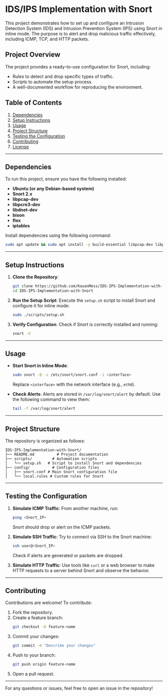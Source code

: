 # IDS/IPS Implementation with Snort

This project demonstrates how to set up and configure an Intrusion Detection System (IDS) and Intrusion Prevention System (IPS) using Snort in inline mode. The purpose is to alert and drop malicious traffic effectively, including ICMP, TCP, and HTTP packets.

## Project Overview

The project provides a ready-to-use configuration for Snort, including:

- Rules to detect and drop specific types of traffic.
- Scripts to automate the setup process.
- A well-documented workflow for reproducing the environment.

## Table of Contents

1. [Dependencies](#dependencies)
2. [Setup Instructions](#setup-instructions)
3. [Usage](#usage)
4. [Project Structure](#project-structure)
5. [Testing the Configuration](#testing-the-configuration)
6. [Contributing](#contributing)
7. [License](#license)

---

## Dependencies

To run this project, ensure you have the following installed:

- **Ubuntu (or any Debian-based system)**
- **Snort 2.x**
- **libpcap-dev**
- **libpcre3-dev**
- **libdnet-dev**
- **bison**
- **flex**
- **iptables**

Install dependencies using the following command:

```bash
sudo apt update && sudo apt install -y build-essential libpcap-dev libpcre3-dev libdnet-dev bison flex iptables
```

---

## Setup Instructions

1. **Clone the Repository**:

   ```bash
   git clone https://github.com/KauanMess/IDS-IPS-Implementation-with-Snort.git
   cd IDS-IPS-Implementation-with-Snort
   ```

2. **Run the Setup Script**: Execute the `setup.sh` script to install Snort and configure it for inline mode:

   ```bash
   sudo ./scripts/setup.sh
   ```

3. **Verify Configuration**: Check if Snort is correctly installed and running:

   ```bash
   snort -V
   ```

---

## Usage

- **Start Snort in Inline Mode**:

  ```bash
  sudo snort -Q -c /etc/snort/snort.conf -i <interface>
  ```

  Replace `<interface>` with the network interface (e.g., `eth0`).

- **Check Alerts**: Alerts are stored in `/var/log/snort/alert` by default. Use the following command to view them:

  ```bash
  tail -f /var/log/snort/alert
  ```

---

## Project Structure

The repository is organized as follows:

```
IDS-IPS-Implementation-with-Snort/
├── README.md          # Project documentation
├── scripts/         # Automation scripts
│   └── setup.sh   # Script to install Snort and dependencies
├── config/          # Configuration files
│   ├── snort.conf # Main Snort configuration file
│   └── local.rules # Custom rules for Snort
```

---

## Testing the Configuration

1. **Simulate ICMP Traffic**: From another machine, run:

   ```bash
   ping <Snort_IP>
   ```

   Snort should drop or alert on the ICMP packets.

2. **Simulate SSH Traffic**: Try to connect via SSH to the Snort machine:

   ```bash
   ssh user@<Snort_IP>
   ```

   Check if alerts are generated or packets are dropped.

3. **Simulate HTTP Traffic**: Use tools like `curl` or a web browser to make HTTP requests to a server behind Snort and observe the behavior.

---

## Contributing

Contributions are welcome! To contribute:

1. Fork the repository.
2. Create a feature branch:
   ```bash
   git checkout -b feature-name
   ```
3. Commit your changes:
   ```bash
   git commit -m "Describe your changes"
   ```
4. Push to your branch:
   ```bash
   git push origin feature-name
   ```
5. Open a pull request.

---
For any questions or issues, feel free to open an issue in the repository!
